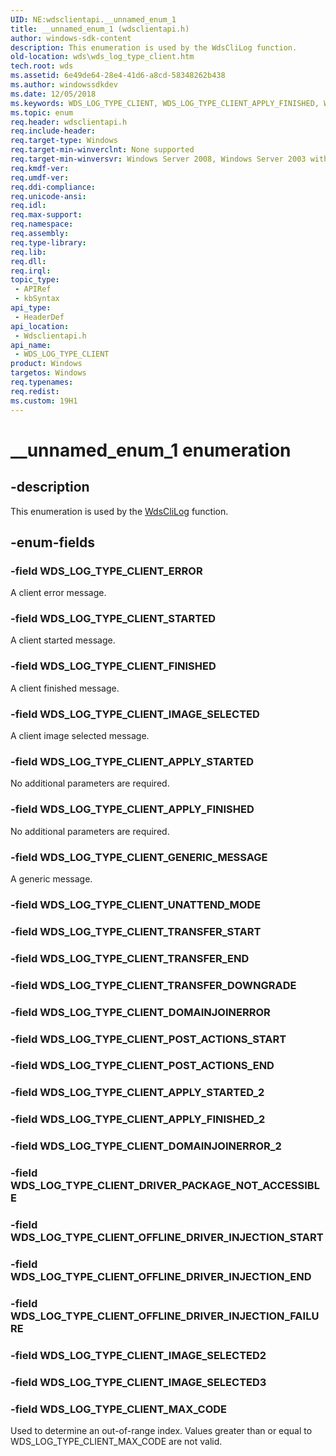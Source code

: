 ```yaml
---
UID: NE:wdsclientapi.__unnamed_enum_1
title: __unnamed_enum_1 (wdsclientapi.h)
author: windows-sdk-content
description: This enumeration is used by the WdsCliLog function.
old-location: wds\wds_log_type_client.htm
tech.root: wds
ms.assetid: 6e49de64-28e4-41d6-a8cd-58348262b438
ms.author: windowssdkdev
ms.date: 12/05/2018
ms.keywords: WDS_LOG_TYPE_CLIENT, WDS_LOG_TYPE_CLIENT_APPLY_FINISHED, WDS_LOG_TYPE_CLIENT_APPLY_STARTED, WDS_LOG_TYPE_CLIENT_ERROR, WDS_LOG_TYPE_CLIENT_FINISHED, WDS_LOG_TYPE_CLIENT_GENERIC_MESSAGE, WDS_LOG_TYPE_CLIENT_IMAGE_SELECTED, WDS_LOG_TYPE_CLIENT_MAX_CODE, WDS_LOG_TYPE_CLIENT_STARTED, __unnamed_enum_1, enumeration [Windows Deployment Services], wds.wds_log_type_client, wdsclientapi/, wdsclientapi/WDS_LOG_TYPE_CLIENT_APPLY_FINISHED, wdsclientapi/WDS_LOG_TYPE_CLIENT_APPLY_STARTED, wdsclientapi/WDS_LOG_TYPE_CLIENT_ERROR, wdsclientapi/WDS_LOG_TYPE_CLIENT_FINISHED, wdsclientapi/WDS_LOG_TYPE_CLIENT_GENERIC_MESSAGE, wdsclientapi/WDS_LOG_TYPE_CLIENT_IMAGE_SELECTED, wdsclientapi/WDS_LOG_TYPE_CLIENT_MAX_CODE, wdsclientapi/WDS_LOG_TYPE_CLIENT_STARTED
ms.topic: enum
req.header: wdsclientapi.h
req.include-header: 
req.target-type: Windows
req.target-min-winverclnt: None supported
req.target-min-winversvr: Windows Server 2008, Windows Server 2003 with SP2 [desktop apps only]
req.kmdf-ver: 
req.umdf-ver: 
req.ddi-compliance: 
req.unicode-ansi: 
req.idl: 
req.max-support: 
req.namespace: 
req.assembly: 
req.type-library: 
req.lib: 
req.dll: 
req.irql: 
topic_type:
 - APIRef
 - kbSyntax
api_type:
 - HeaderDef
api_location:
 - Wdsclientapi.h
api_name:
 - WDS_LOG_TYPE_CLIENT
product: Windows
targetos: Windows
req.typenames: 
req.redist: 
ms.custom: 19H1
---
```


# __unnamed_enum_1 enumeration


## -description


This enumeration is used by the <a href="https://docs.microsoft.com/windows/desktop/api/wdsclientapi/nf-wdsclientapi-wdsclilog">WdsCliLog</a> function.


## -enum-fields




### -field WDS_LOG_TYPE_CLIENT_ERROR

A client error message. 


### -field WDS_LOG_TYPE_CLIENT_STARTED

A client started message. 


### -field WDS_LOG_TYPE_CLIENT_FINISHED

A client finished message. 


### -field WDS_LOG_TYPE_CLIENT_IMAGE_SELECTED

A client image selected message. 


### -field WDS_LOG_TYPE_CLIENT_APPLY_STARTED

No additional parameters are required.



### -field WDS_LOG_TYPE_CLIENT_APPLY_FINISHED

No additional parameters are required.



### -field WDS_LOG_TYPE_CLIENT_GENERIC_MESSAGE

A generic message. 


### -field WDS_LOG_TYPE_CLIENT_UNATTEND_MODE


### -field WDS_LOG_TYPE_CLIENT_TRANSFER_START


### -field WDS_LOG_TYPE_CLIENT_TRANSFER_END


### -field WDS_LOG_TYPE_CLIENT_TRANSFER_DOWNGRADE


### -field WDS_LOG_TYPE_CLIENT_DOMAINJOINERROR


### -field WDS_LOG_TYPE_CLIENT_POST_ACTIONS_START


### -field WDS_LOG_TYPE_CLIENT_POST_ACTIONS_END


### -field WDS_LOG_TYPE_CLIENT_APPLY_STARTED_2


### -field WDS_LOG_TYPE_CLIENT_APPLY_FINISHED_2


### -field WDS_LOG_TYPE_CLIENT_DOMAINJOINERROR_2


### -field WDS_LOG_TYPE_CLIENT_DRIVER_PACKAGE_NOT_ACCESSIBLE


### -field WDS_LOG_TYPE_CLIENT_OFFLINE_DRIVER_INJECTION_START


### -field WDS_LOG_TYPE_CLIENT_OFFLINE_DRIVER_INJECTION_END


### -field WDS_LOG_TYPE_CLIENT_OFFLINE_DRIVER_INJECTION_FAILURE


### -field WDS_LOG_TYPE_CLIENT_IMAGE_SELECTED2


### -field WDS_LOG_TYPE_CLIENT_IMAGE_SELECTED3


### -field WDS_LOG_TYPE_CLIENT_MAX_CODE

Used to determine an out-of-range index. Values greater than or equal to WDS_LOG_TYPE_CLIENT_MAX_CODE are not valid.


